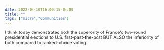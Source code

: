 ```yaml
---
date: 2022-04-10T16:00:15-04:00
title: ""
tags: ["micro","Communities"]
---
```

I think today demonstrates both the superority of France's two-round presidential elections to U.S. first-past-the-post BUT ALSO the inferiority of both compared to ranked-choice voting.
